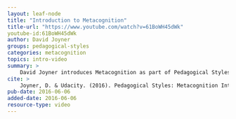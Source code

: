 ```yaml
---
layout: leaf-node
title: "Introduction to Metacognition"
title-url: "https://www.youtube.com/watch?v=61BoWH45dWk"
youtube-id:61BoWH45dWk
author: David Joyner
groups: pedagogical-styles
categories: metacognition
topics: intro-video
summary: >
    David Joyner introduces Metacognition as part of Pedagogical Styles.
cite: >
    Joyner, D. & Udacity. (2016). Pedagogical Styles: Metacognition Introductory Video. Retrieved from https://www.youtube.com/watch?v=61BoWH45dWk
pub-date: 2016-06-06
added-date: 2016-06-06
resource-type: video
---
```

